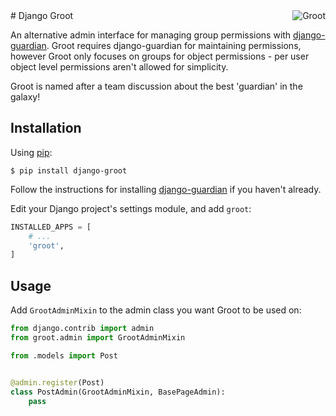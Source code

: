 <img alt="Groot" align="right" src="https://cloud.githubusercontent.com/assets/448775/18818105/10d88b0c-8369-11e6-8155-b3c18b617c7c.png">
# Django Groot

[django-guardian]: https://github.com/django-guardian/django-guardian
[pip]: https://pip.pypa.io/


An alternative admin interface for managing group permissions with
[django-guardian]. Groot requires django-guardian for maintaining permissions,
however Groot only focuses on groups for object permissions - per user object
level permissions aren't allowed for simplicity.

Groot is named after a team discussion about the best 'guardian' in the galaxy!

## Installation

Using [pip]:

```console
$ pip install django-groot
```

Follow the instructions for installing [django-guardian] if you haven't already.

Edit your Django project's settings module, and add ``groot``:

```python
INSTALLED_APPS = [
    # ...
    'groot',
]
```

Usage
-----

Add `GrootAdminMixin` to the admin class you want Groot to be used on:

```python
from django.contrib import admin
from groot.admin import GrootAdminMixin

from .models import Post


@admin.register(Post)
class PostAdmin(GrootAdminMixin, BasePageAdmin):
    pass
```
